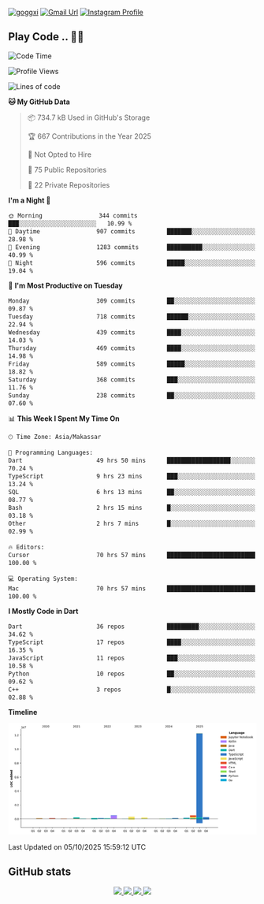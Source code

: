 [![goggxi](https://img.shields.io/badge/Portofolio-Goggxi-orange)](https://goggxi.github.io)
[![Gmail Url](https://img.shields.io/twitter/url?label=Goggxi@gmail.com&logo=gmail&style=social&url=http%3A%2F%2Fmailto%3Acontact.Goggxi@gmail.com)](mailto:Goggxi@gmail.com) [![Instagram Profile](https://img.shields.io/twitter/url?label=moh_rifkan&logo=instagram&style=social&url=https://www.instagram.com/moh_rifkan/)](https://www.instagram.com/moh_rifkan/)

## Play Code .. 💬🚀

<!-- [![Moh Rifkan GitHub stats](https://github-readme-stats.vercel.app/api?username=goggxi&count_private=true&show_icons=true&theme=dracula&custom_title=Goggxi%20Statistic%20🚀)](https://github.com/goggxi/goggxi)

[![Top Langs](https://github-readme-stats.vercel.app/api/top-langs/?username=goggxi&langs_count=8&layout=compact&show_icons=true&theme=dracula)](https://github.com/goggxi/goggxi) -->

<!--START_SECTION:waka-->
![Code Time](http://img.shields.io/badge/Code%20Time-4%2C657%20hrs%2017%20mins-blue)

![Profile Views](http://img.shields.io/badge/Profile%20Views-8-blue)

![Lines of code](https://img.shields.io/badge/From%20Hello%20World%20I%27ve%20Written-15.0%20million%20lines%20of%20code-blue)

**🐱 My GitHub Data** 

> 📦 734.7 kB Used in GitHub's Storage 
 > 
> 🏆 667 Contributions in the Year 2025
 > 
> 🚫 Not Opted to Hire
 > 
> 📜 75 Public Repositories 
 > 
> 🔑 22 Private Repositories 
 > 
**I'm a Night 🦉** 

```text
🌞 Morning                344 commits         ███░░░░░░░░░░░░░░░░░░░░░░   10.99 % 
🌆 Daytime                907 commits         ███████░░░░░░░░░░░░░░░░░░   28.98 % 
🌃 Evening                1283 commits        ██████████░░░░░░░░░░░░░░░   40.99 % 
🌙 Night                  596 commits         █████░░░░░░░░░░░░░░░░░░░░   19.04 % 
```
📅 **I'm Most Productive on Tuesday** 

```text
Monday                   309 commits         ██░░░░░░░░░░░░░░░░░░░░░░░   09.87 % 
Tuesday                  718 commits         ██████░░░░░░░░░░░░░░░░░░░   22.94 % 
Wednesday                439 commits         ████░░░░░░░░░░░░░░░░░░░░░   14.03 % 
Thursday                 469 commits         ████░░░░░░░░░░░░░░░░░░░░░   14.98 % 
Friday                   589 commits         █████░░░░░░░░░░░░░░░░░░░░   18.82 % 
Saturday                 368 commits         ███░░░░░░░░░░░░░░░░░░░░░░   11.76 % 
Sunday                   238 commits         ██░░░░░░░░░░░░░░░░░░░░░░░   07.60 % 
```


📊 **This Week I Spent My Time On** 

```text
🕑︎ Time Zone: Asia/Makassar

💬 Programming Languages: 
Dart                     49 hrs 50 mins      ██████████████████░░░░░░░   70.24 % 
TypeScript               9 hrs 23 mins       ███░░░░░░░░░░░░░░░░░░░░░░   13.24 % 
SQL                      6 hrs 13 mins       ██░░░░░░░░░░░░░░░░░░░░░░░   08.77 % 
Bash                     2 hrs 15 mins       █░░░░░░░░░░░░░░░░░░░░░░░░   03.18 % 
Other                    2 hrs 7 mins        █░░░░░░░░░░░░░░░░░░░░░░░░   02.99 % 

🔥 Editors: 
Cursor                   70 hrs 57 mins      █████████████████████████   100.00 % 

💻 Operating System: 
Mac                      70 hrs 57 mins      █████████████████████████   100.00 % 
```

**I Mostly Code in Dart** 

```text
Dart                     36 repos            █████████░░░░░░░░░░░░░░░░   34.62 % 
TypeScript               17 repos            ████░░░░░░░░░░░░░░░░░░░░░   16.35 % 
JavaScript               11 repos            ███░░░░░░░░░░░░░░░░░░░░░░   10.58 % 
Python                   10 repos            ██░░░░░░░░░░░░░░░░░░░░░░░   09.62 % 
C++                      3 repos             █░░░░░░░░░░░░░░░░░░░░░░░░   02.88 % 
```



**Timeline**

![Lines of Code chart](https://raw.githubusercontent.com/Goggxi/Goggxi/main/assets/bar_graph.png)


 Last Updated on 05/10/2025 15:59:12 UTC
<!--END_SECTION:waka-->

## GitHub stats

<p align="center">
  <a href="https://github.com/goggxi">
    <img src="http://github-profile-summary-cards.vercel.app/api/cards/profile-details?username=goggxi&theme=transparent" />
  </a>
  <a href="https://github.com/goggxi">
    <img src="https://github-readme-streak-stats.herokuapp.com/?user=goggxi&hide_border=true&card_width=338&theme=transparent" />
  </a>
  <a href="https://github.com/goggxi">
    <img src="http://github-profile-summary-cards.vercel.app/api/cards/stats?username=goggxi&theme=transparent" />
  </a>
  <a href="https://github.com/goggxi">
    <img src="https://github-readme-stats.vercel.app/api/top-langs/?username=goggxi&langs_count=10&exclude_repo=&hide=c,makefile,html,css,sass,nix,nunjucks,tsql,dockerfile,shell&card_width=699&hide_border=true&theme=transparent" />
  </a>
  <!-- <br/>
  <a href="https://github.com/goggxi">
    <img src="https://komarev.com/ghpvc/?username=goggxi&color=blue&style=flat" />
  </a> -->
</p>
